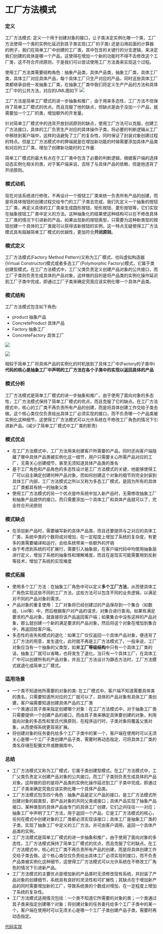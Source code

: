 # 工厂方法模式

### 定义

工厂方法模式: 定义一个用于创建对象的接口，让子类决定实例化哪一个类，工厂方法使得一个类的实例化延迟到其子类实现(工厂的子类) 还是沿用前面的计算器的例子，我们在简单工厂中创建的工厂类，其中包含的关键行的分支逻辑，来决定我们创建的具体是哪一个产品，这使得在增加一个新的功能时不得不去修改这个工厂类，这不符合开闭原则，于是我们可以尝试使用工厂方法类来实现这个过程。

使用工厂方法类需要结构角色：抽象产品类，具体产品类，抽象工厂类，具体工厂类，具体工厂对应具体产品，每个具体工厂只生产对应的产品，同时这些具体工厂类都继承自统一发抽象工厂类，在抽象工厂类中我们将定义生产产品的方法和具体工厂中的公共方法，对应的UML图如下 ![](https://img-blog.csdnimg.cn/img\_convert/6e01d15c1182029ba23e73db81130e8e.png)&#x20;

工厂方法是简单工厂模式的进一步抽象和推广，由于用来多态性，工厂方法不但保持了简单工厂模式的优点，而且克服了他的缺点，但缺点是由于没加一个产品，就需要加一个工厂的类，增加额外的开发量。

针对简单工厂模式中的违背开放封闭原则的缺点，使用工厂方法可以克服，创建工厂方法接口，具体的工厂负责生产对应的具体操作子类，将必要的判断逻辑从工厂中移除到客户端中，这样的话避免了工厂的复杂性，同时保证了封装对象创建过程的特点。但是工厂方法模式中的弊端就是在增加新功能的时候需要添加具体产品类和对应的工厂类，增加了创建新功能时的工作量.

简单工厂模式的最大有点在于工厂类中包含了必要的判断逻辑，根据客户端的选择动态实例化相关的类，对于客户端来说，去除了与具体产品的依赖，但是他违背了开闭原则。

### 模式动机

现在对该系统进行修改，不再设计一个按钮工厂类来统一负责所有产品的创建，而是将具体按钮的创建过程交给专门的工厂子类去完成，我们先定义一个抽象的按钮工厂类，再定义具体的工厂类来生成圆形按钮、矩形按钮、菱形按钮等，它们实现在抽象按钮工厂类中定义的方法。这种抽象化的结果使这种结构可以在不修改具体工厂类的情况下引进新的产品，如果出现新的按钮类型，只需要为这种新类型的按钮创建一个具体的工厂类就可以获得该新按钮的实例，这一特点无疑使得工厂方法模式具有超越简单工厂模式的优越性，更加符合**开闭原则**。

### 模式定义

工厂方法模式(Factory Method Pattern)又称为工厂模式，也叫虚拟构造器(Virtual Constructor)模式或者多态工厂(Polymorphic Factory)模式，它属于类创建型模式。在工厂方法模式中，工厂父类负责定义创建产品对象的公共接口，而工厂子类则负责生成具体的产品对象，这样做的目的是将产品类的实例化操作延迟到工厂子类中完成，即通过工厂子类来确定究竟应该实例化哪一个具体产品类。

### 模式结构

工厂方法模式包含如下角色:

* product 抽象产品
* ConcreteProduct 具体产品
* Factory 抽象工厂
* ConcreteFactory 具体工厂

![](https://img-blog.csdnimg.cn/img\_convert/f845aba492ec1d2d5e08858bbd4af31b.png)

&#x20;![](https://img-blog.csdnimg.cn/img\_convert/184bce50b417e066811b79975d01e519.png)&#x20;

相较于简单工厂将具体产品的实例化的时机放到了具体工厂中(Factory的子类中) **代码的核心是抽象工厂中声明的工厂方法在各个子类中的实现以返回具体的产品**

### 模式分析

工厂方法模式是简单工厂模式的进一步抽象和推广。由于使用了面向对象的多态性，工厂方法模式保持了简单工厂模式的优点，而且克服了它的缺点。在工厂方法模式中，核心的工厂类不再负责所有产品的创建，而是将具体创建工作交给子类去做。这个核心类仅仅负责给出具体工厂必须实现的接口，而不负责哪一个产品类被实例化这种细节，这使得工厂方法模式可以允许系统在不修改工厂角色的情况下引进新产品。(减少了简单工厂模式中工厂类的职责)

### 模式优点

* 在工厂方法模式中，工厂方法用来创建客户所需要的产品，同时还向客户端隐藏了哪中具体产品类被实例化这一细节，用户只需要关心所需产品对应的工厂，无需关心创建细节，甚至无须知道具体产品类的类名
* 基于工厂角色和产品角色的多态性设计是工厂方法模式的关键，他能够使得工厂可以自主确定创建何种产品对象，而如何创建这个对象的细节则完全封装到具体工厂内部，工厂方法模式之所以又称为多态工厂模式，是因为所有的具体工厂类都具有统一的抽象父类
* 使用工厂方法模式的另一个优点是咋系统中加入新产品时，无需修改抽象工厂和抽象产品提供的接口，而只需要添加一个具体工厂和具体产品就可以了，完全符合开闭原则

### 模式缺点

* 在添加新产品时，需要编写新的具体产品类，而且还要提供与之对应的具体工厂类，系统中类的个数将成对增加，在一定程度上增加了系统的复杂度，有更多的类需要编译和运行，会给系统带来一些额外的开销
* 由于考虑到系统的可扩展行，需要引入抽象层，在客户端代码中均使用抽象层进行定义，增加了系统的抽象性和理解难度，而且在是现实可能需要用到反射等技术，增加了系统的实现难度

### 模式拓展

* 使用多个工厂方法：在抽象工厂角色中可以定义**多个工厂方法**，从而使具体工厂角色实现这些不同的工厂方法，这些方法可以包含不同的业务逻辑，以满足对不同的产品对象的需求。
* 产品对象的重复使用：工厂对象将已经创建过的产品保存到一个集合（如数组、List等）中，然后根据客户对产品的请求，对集合进行查询。如果有满足要求的产品对象，就直接将该产品返回客户端；如果集合中没有这样的产品对象，那么就创建一个新的满足要求的产品对象，然后将这个对象在增加到集合中，再返回给客户端。
* 多态性的丧失和模式的退化：如果工厂仅仅返回一个具体产品对象，便违背了工厂方法的用意，发生退化，此时就不再是工厂方法模式了。一般来说，工厂对象应当有一个抽象的父类型，如果**工厂等级结构**中只有一个具体工厂类的话，抽象工厂就可以省略，也将发生了退化。当只有一个具体工厂，在具体工厂中可以创建所有的产品对象，并且工厂方法设计为静态方法时，工厂方法模式就退化成简单工厂模式。

### 适用场景

* 一个类不知道他所需要的对象的类: 在工厂模式中，客户端不知道需要具体类的类名，只需要知道所对应的工厂就可以了，具体的产品对象有具体工厂类创建，客户端需要知道创建具体产品的工厂类
* 一个类通过其子类来指定创建哪个对象：在工厂方法模式中，对于抽象工厂类只需要提供一个创建产品的接口，而由其子类来确定具体要创建的对象，利用面向对象的多态性和里氏代换原则，在程序运行时，子类对象将覆盖父类对象，从而使得系统更容易扩展。
* 将创建对象的任务委托给多个工厂子类中的某一个，客户端在使用时可以无须关心是哪一个工厂子类创建产品子类，需要时再动态指定，可将具体工厂类的类名存储在配置文件或数据库中。

### 总结

* 工厂方法模式又称为工厂模式，它属于类创建型模式。在工厂方法模式中，工厂父类负责定义创建产品对象的公共接口，而工厂子类则负责生成具体的产品对象，这样做的目的是将产品类的实例化操作延迟到工厂子类中完成，即通过工厂子类来确定究竟应该实例化哪一个具体产品类。
* 工厂方法模式包含四个角色：抽象产品是定义产品的接口，是工厂方法模式所创建对象的超类型，即产品对象的共同父类或接口；具体产品实现了抽象产品接口，某种类型的具体产品由专门的具体工厂创建，它们之间往往一一对应；抽象工厂中声明了工厂方法，用于返回一个产品，它是工厂方法模式的核心，任何在模式中创建对象的工厂类都必须实现该接口；具体工厂是抽象工厂类的子类，实现了抽象工厂中定义的工厂方法，并可由客户调用，返回一个具体产品类的实例。
* 工厂方法模式是简单工厂模式的进一步抽象和推广。由于使用了面向对象的多态性，工厂方法模式保持了简单工厂模式的优点，而且克服了它的缺点。在工厂方法模式中，核心的工厂类不再负责所有产品的创建，而是将具体创建工作交给子类去做。这个核心类仅仅负责给出具体工厂必须实现的接口，而不负责产品类被实例化这种细节，这使得工厂方法模式可以允许系统在不修改工厂角色的情况下引进新产品。
* 工厂方法模式的主要优点是增加新的产品类时无须修改现有系统，并封装了产品对象的创建细节，系统具有良好的灵活性和可扩展性；其缺点在于增加新产品的同时需要增加新的工厂，导致系统类的个数成对增加，在一定程度上增加了系统的复杂性。
* 工厂方法模式适用情况包括：一个类不知道它所需要的对象的类；一个类通过其子类来指定创建哪个对象；将创建对象的任务委托给多个工厂子类中的某一个，客户端在使用时可以无须关心是哪一个工厂子类创建产品子类，需要时再动态指定。

[代码实现](https://github.com/Android-iOS-Club/DesignModelDemo/tree/master/Factory%20Method%20Pattern)
